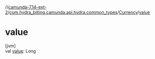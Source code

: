 //[camunda-7.14-ext-2](../../../index.md)/[com.hydra_billing.camunda.api.hydra.common_types](../index.md)/[Currency](index.md)/[value](value.md)

# value

[jvm]\
val [value](value.md): Long
